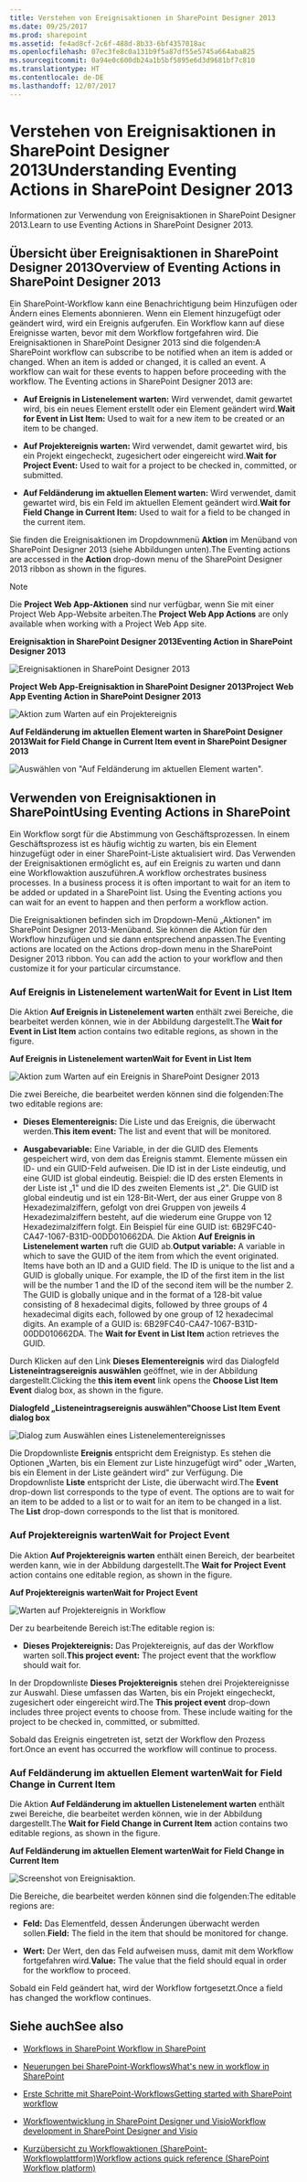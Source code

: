 ```yaml
---
title: Verstehen von Ereignisaktionen in SharePoint Designer 2013
ms.date: 09/25/2017
ms.prod: sharepoint
ms.assetid: fe4ad8cf-2c6f-488d-8b33-6bf4357018ac
ms.openlocfilehash: 07ec3fe8c0a131b9f5a87df55e5745a664aba825
ms.sourcegitcommit: 0a94e0c600db24a1b5bf5895e6d3d9681bf7c810
ms.translationtype: HT
ms.contentlocale: de-DE
ms.lasthandoff: 12/07/2017
---
```

# <a name="understanding-eventing-actions-in-sharepoint-designer-2013"></a><span data-ttu-id="7acc5-102">Verstehen von Ereignisaktionen in SharePoint Designer 2013</span><span class="sxs-lookup"><span data-stu-id="7acc5-102">Understanding Eventing Actions in SharePoint Designer 2013</span></span>
<span data-ttu-id="7acc5-103">Informationen zur Verwendung von Ereignisaktionen in SharePoint Designer 2013.</span><span class="sxs-lookup"><span data-stu-id="7acc5-103">Learn to use Eventing Actions in SharePoint Designer 2013.</span></span>
## <a name="overview-of-eventing-actions-in-sharepoint-designer-2013"></a><span data-ttu-id="7acc5-104">Übersicht über Ereignisaktionen in SharePoint Designer 2013</span><span class="sxs-lookup"><span data-stu-id="7acc5-104">Overview of Eventing Actions in SharePoint Designer 2013</span></span>
<span data-ttu-id="7acc5-105"><a name="section1"> </a></span><span class="sxs-lookup"><span data-stu-id="7acc5-105"><a name="section1"> </a></span></span>

<span data-ttu-id="7acc5-p101">Ein SharePoint-Workflow kann eine Benachrichtigung beim Hinzufügen oder Ändern eines Elements abonnieren. Wenn ein Element hinzugefügt oder geändert wird, wird ein Ereignis aufgerufen. Ein Workflow kann auf diese Ereignisse warten, bevor mit dem Workflow fortgefahren wird. Die Ereignisaktionen in SharePoint Designer 2013 sind die folgenden:</span><span class="sxs-lookup"><span data-stu-id="7acc5-p101">A SharePoint workflow can subscribe to be notified when an item is added or changed. When an item is added or changed, it is called an event. A workflow can wait for these events to happen before proceeding with the workflow. The Eventing actions in SharePoint Designer 2013 are:</span></span> 
  
    
    

- <span data-ttu-id="7acc5-110">**Auf Ereignis in Listenelement warten:** Wird verwendet, damit gewartet wird, bis ein neues Element erstellt oder ein Element geändert wird.</span><span class="sxs-lookup"><span data-stu-id="7acc5-110">**Wait for Event in List Item:** Used to wait for a new item to be created or an item to be changed.</span></span>
    
  
- <span data-ttu-id="7acc5-111">**Auf Projektereignis warten:** Wird verwendet, damit gewartet wird, bis ein Projekt eingecheckt, zugesichert oder eingereicht wird.</span><span class="sxs-lookup"><span data-stu-id="7acc5-111">**Wait for Project Event:** Used to wait for a project to be checked in, committed, or submitted.</span></span>
    
  
- <span data-ttu-id="7acc5-112">**Auf Feldänderung im aktuellen Element warten:** Wird verwendet, damit gewartet wird, bis ein Feld im aktuellen Element geändert wird.</span><span class="sxs-lookup"><span data-stu-id="7acc5-112">**Wait for Field Change in Current Item:** Used to wait for a field to be changed in the current item.</span></span>
    
  
<span data-ttu-id="7acc5-113">Sie finden die Ereignisaktionen im Dropdownmenü **Aktion** im Menüband von SharePoint Designer 2013 (siehe Abbildungen unten).</span><span class="sxs-lookup"><span data-stu-id="7acc5-113">The Eventing actions are accessed in the **Action** drop-down menu of the SharePoint Designer 2013 ribbon as shown in the figures.</span></span>
  
> [!NOTE] 
> <span data-ttu-id="7acc5-114">Die **Project Web App-Aktionen** sind nur verfügbar, wenn Sie mit einer Project Web App-Website arbeiten.</span><span class="sxs-lookup"><span data-stu-id="7acc5-114">The **Project Web App Actions** are only available when working with a Project Web App site.</span></span>
  
    
    


<span data-ttu-id="7acc5-115">**Ereignisaktion in SharePoint Designer 2013**</span><span class="sxs-lookup"><span data-stu-id="7acc5-115">**Eventing Action in SharePoint Designer 2013**</span></span>

  
    
    

  
    
    
![Ereignisaktionen in SharePoint Designer 2013](../images/SPD15-EventingActions1.png)
  
    
    

<span data-ttu-id="7acc5-117">**Project Web App-Ereignisaktion in SharePoint Designer 2013**</span><span class="sxs-lookup"><span data-stu-id="7acc5-117">**Project Web App Eventing Action in SharePoint Designer 2013**</span></span>

  
    
    

  
    
    
![Aktion zum Warten auf ein Projektereignis](../images/SPD15-EventingActions4.png)
  
    
    

<span data-ttu-id="7acc5-119">**Auf Feldänderung im aktuellen Element warten in SharePoint Designer 2013**</span><span class="sxs-lookup"><span data-stu-id="7acc5-119">**Wait for Field Change in Current Item event in SharePoint Designer 2013**</span></span>

  
    
    

  
    
    
![Auswählen von "Auf Feldänderung im aktuellen Element warten".](../images/wf15-eventingactions3.png)
  
    
    

  
    
    

  
    
    

## <a name="using-eventing-actions-in-sharepoint"></a><span data-ttu-id="7acc5-121">Verwenden von Ereignisaktionen in SharePoint</span><span class="sxs-lookup"><span data-stu-id="7acc5-121">Using Eventing Actions in SharePoint</span></span>
<span data-ttu-id="7acc5-122"><a name="section2"> </a></span><span class="sxs-lookup"><span data-stu-id="7acc5-122"><a name="section2"> </a></span></span>

<span data-ttu-id="7acc5-p102">Ein Workflow sorgt für die Abstimmung von Geschäftsprozessen. In einem Geschäftsprozess ist es häufig wichtig zu warten, bis ein Element hinzugefügt oder in einer SharePoint-Liste aktualisiert wird. Das Verwenden der Ereignisaktionen ermöglicht es, auf ein Ereignis zu warten und dann eine Workflowaktion auszuführen.</span><span class="sxs-lookup"><span data-stu-id="7acc5-p102">A workflow orchestrates business processes. In a business process it is often important to wait for an item to be added or updated in a SharePoint list. Using the Eventing actions you can wait for an event to happen and then perform a workflow action.</span></span>
  
    
    
<span data-ttu-id="7acc5-p103">Die Ereignisaktionen befinden sich im Dropdown-Menü „Aktionen" im SharePoint Designer 2013-Menüband. Sie können die Aktion für den Workflow hinzufügen und sie dann entsprechend anpassen.</span><span class="sxs-lookup"><span data-stu-id="7acc5-p103">The Eventing actions are located on the Actions drop-down menu in the SharePoint Designer 2013 ribbon. You can add the action to your workflow and then customize it for your particular circumstance.</span></span>
  
    
    

### <a name="wait-for-event-in-list-item"></a><span data-ttu-id="7acc5-128">Auf Ereignis in Listenelement warten</span><span class="sxs-lookup"><span data-stu-id="7acc5-128">Wait for Event in List Item</span></span>

<span data-ttu-id="7acc5-129">Die Aktion **Auf Ereignis in Listenelement warten** enthält zwei Bereiche, die bearbeitet werden können, wie in der Abbildung dargestellt.</span><span class="sxs-lookup"><span data-stu-id="7acc5-129">The **Wait for Event in List Item** action contains two editable regions, as shown in the figure.</span></span>
  
    
    

<span data-ttu-id="7acc5-130">**Auf Ereignis in Listenelement warten**</span><span class="sxs-lookup"><span data-stu-id="7acc5-130">**Wait for Event in List Item**</span></span>

  
    
    

  
    
    
![Aktion zum Warten auf ein Ereignis in SharePoint Designer 2013](../images/SPD15-EventingActions2.png)
  
    
    

  
    
    

  
    
    
<span data-ttu-id="7acc5-132">Die zwei Bereiche, die bearbeitet werden können sind die folgenden:</span><span class="sxs-lookup"><span data-stu-id="7acc5-132">The two editable regions are:</span></span>
  
    
    

- <span data-ttu-id="7acc5-133">**Dieses Elementereignis:** Die Liste und das Ereignis, die überwacht werden.</span><span class="sxs-lookup"><span data-stu-id="7acc5-133">**This item event:** The list and event that will be monitored.</span></span>
    
  
- <span data-ttu-id="7acc5-p104">**Ausgabevariable:** Eine Variable, in der die GUID des Elements gespeichert wird, von dem das Ereignis stammt. Elemente müssen ein ID- und ein GUID-Feld aufweisen. Die ID ist in der Liste eindeutig, und eine GUID ist global eindeutig. Beispiel: die ID des ersten Elements in der Liste ist „1" und die ID des zweiten Elements ist „2". Die GUID ist global eindeutig und ist ein 128-Bit-Wert, der aus einer Gruppe von 8 Hexadezimalziffern, gefolgt von drei Gruppen von jeweils 4 Hexadezimalziffern besteht, auf die wiederum eine Gruppe von 12 Hexadezimalziffern folgt. Ein Beispiel für eine GUID ist: 6B29FC40-CA47-1067-B31D-00DD010662DA. Die Aktion **Auf Ereignis in Listenelement warten** ruft die GUID ab.</span><span class="sxs-lookup"><span data-stu-id="7acc5-p104">**Output variable:** A variable in which to save the GUID of the item from which the event originated. Items have both an ID and a GUID field. The ID is unique to the list and a GUID is globally unique. For example, the ID of the first item in the list will be the number 1 and the ID of the second item will be the number 2. The GUID is globally unique and in the format of a 128-bit value consisting of 8 hexadecimal digits, followed by three groups of 4 hexadecimal digits each, followed by one group of 12 hexadecimal digits. An example of a GUID is: 6B29FC40-CA47-1067-B31D-00DD010662DA. The **Wait for Event in List Item** action retrieves the GUID.</span></span>
    
  
<span data-ttu-id="7acc5-141">Durch Klicken auf den Link **Dieses Elementereignis** wird das Dialogfeld **Listeneintragsereignis auswählen** geöffnet, wie in der Abbildung dargestellt.</span><span class="sxs-lookup"><span data-stu-id="7acc5-141">Clicking the **this item event** link opens the **Choose List Item Event** dialog box, as shown in the figure.</span></span>
  
    
    

<span data-ttu-id="7acc5-142">**Dialogfeld „Listeneintragsereignis auswählen"**</span><span class="sxs-lookup"><span data-stu-id="7acc5-142">**Choose List Item Event dialog box**</span></span>

  
    
    

  
    
    
![Dialog zum Auswählen eines Listenelementereignisses](../images/SPD15-EventingActions3.jpg)
  
    
    

  
    
    

  
    
    
<span data-ttu-id="7acc5-p105">Die Dropdownliste **Ereignis** entspricht dem Ereignistyp. Es stehen die Optionen „Warten, bis ein Element zur Liste hinzugefügt wird" oder „Warten, bis ein Element in der Liste geändert wird" zur Verfügung. Die Dropdownliste **Liste** entspricht der Liste, die überwacht wird.</span><span class="sxs-lookup"><span data-stu-id="7acc5-p105">The **Event** drop-down list corresponds to the type of event. The options are to wait for an item to be added to a list or to wait for an item to be changed in a list. The **List** drop-down corresponds to the list that is monitored.</span></span>
  
    
    

### <a name="wait-for-project-event"></a><span data-ttu-id="7acc5-147">Auf Projektereignis warten</span><span class="sxs-lookup"><span data-stu-id="7acc5-147">Wait for Project Event</span></span>

<span data-ttu-id="7acc5-148">Die Aktion **Auf Projektereignis warten** enthält einen Bereich, der bearbeitet werden kann, wie in der Abbildung dargestellt.</span><span class="sxs-lookup"><span data-stu-id="7acc5-148">The **Wait for Project Event** action contains one editable region, as shown in the figure.</span></span>
  
    
    

<span data-ttu-id="7acc5-149">**Auf Projektereignis warten**</span><span class="sxs-lookup"><span data-stu-id="7acc5-149">**Wait for Project Event**</span></span>

  
    
    

  
    
    
![Warten auf Projektereignis in Workflow](../images/SPD15-EventingActions5.png)
  
    
    

  
    
    

  
    
    
<span data-ttu-id="7acc5-151">Der zu bearbeitende Bereich ist:</span><span class="sxs-lookup"><span data-stu-id="7acc5-151">The editable region is:</span></span>
  
    
    

- <span data-ttu-id="7acc5-152">**Dieses Projektereignis:** Das Projektereignis, auf das der Workflow warten soll.</span><span class="sxs-lookup"><span data-stu-id="7acc5-152">**This project event:** The project event that the workflow should wait for.</span></span>
    
  
<span data-ttu-id="7acc5-p106">In der Dropdownliste **Dieses Projektereignis** stehen drei Projektereignisse zur Auswahl. Diese umfassen das Warten, bis ein Projekt eingecheckt, zugesichert oder eingereicht wird.</span><span class="sxs-lookup"><span data-stu-id="7acc5-p106">The **This project event** drop-down includes three project events to choose from. These include waiting for the project to be checked in, committed, or submitted.</span></span>
  
    
    
<span data-ttu-id="7acc5-155">Sobald das Ereignis eingetreten ist, setzt der Workflow den Prozess fort.</span><span class="sxs-lookup"><span data-stu-id="7acc5-155">Once an event has occurred the workflow will continue to process.</span></span>
  
    
    

### <a name="wait-for-field-change-in-current-item"></a><span data-ttu-id="7acc5-156">Auf Feldänderung im aktuellen Element warten</span><span class="sxs-lookup"><span data-stu-id="7acc5-156">Wait for Field Change in Current Item</span></span>

<span data-ttu-id="7acc5-157">Die Aktion **Auf Feldänderung im aktuellen Listenelement warten** enthält zwei Bereiche, die bearbeitet werden können, wie in der Abbildung dargestellt.</span><span class="sxs-lookup"><span data-stu-id="7acc5-157">The **Wait for Field Change in Current Item** action contains two editable regions, as shown in the figure.</span></span>
  
    
    

<span data-ttu-id="7acc5-158">**Auf Feldänderung im aktuellen Element warten**</span><span class="sxs-lookup"><span data-stu-id="7acc5-158">**Wait for Field Change in Current Item**</span></span>

  
    
    

  
    
    
![Screenshot von Ereignisaktion.](../images/wf15-eventingactions4.png)
  
    
    

  
    
    

  
    
    
<span data-ttu-id="7acc5-160">Die Bereiche, die bearbeitet werden können sind die folgenden:</span><span class="sxs-lookup"><span data-stu-id="7acc5-160">The editable regions are:</span></span>
  
    
    

- <span data-ttu-id="7acc5-161">**Feld:** Das Elementfeld, dessen Änderungen überwacht werden sollen.</span><span class="sxs-lookup"><span data-stu-id="7acc5-161">**Field:** The field in the item that should be monitored for change.</span></span>
    
  
- <span data-ttu-id="7acc5-162">**Wert:** Der Wert, den das Feld aufweisen muss, damit mit dem Workflow fortgefahren wird.</span><span class="sxs-lookup"><span data-stu-id="7acc5-162">**Value:** The value that the field should equal in order for the workflow to proceed.</span></span>
    
  
<span data-ttu-id="7acc5-163">Sobald ein Feld geändert hat, wird der Workflow fortgesetzt.</span><span class="sxs-lookup"><span data-stu-id="7acc5-163">Once a field has changed the workflow continues.</span></span>
  
    
    

## <a name="see-also"></a><span data-ttu-id="7acc5-164">Siehe auch</span><span class="sxs-lookup"><span data-stu-id="7acc5-164">See also</span></span>
<span data-ttu-id="7acc5-165"><a name="bk_addresources"> </a></span><span class="sxs-lookup"><span data-stu-id="7acc5-165"><a name="bk_addresources"> </a></span></span>


-  <span data-ttu-id="7acc5-166">[Workflows in SharePoint ]((http://technet.microsoft.com/de-DE/sharepoint/jj556245.aspx))</span><span class="sxs-lookup"><span data-stu-id="7acc5-166">[Workflow in SharePoint ]((http://technet.microsoft.com/de-DE/sharepoint/jj556245.aspx))</span></span>
    
  
-  <span data-ttu-id="7acc5-167">[Neuerungen bei SharePoint-Workflows]((http://msdn.microsoft.com/library/6ab8a28b-fa2f-4530-8b55-a7f663bf15ea.aspx))</span><span class="sxs-lookup"><span data-stu-id="7acc5-167">[What's new in workflow in SharePoint]((http://msdn.microsoft.com/library/6ab8a28b-fa2f-4530-8b55-a7f663bf15ea.aspx))</span></span>
    
  
-  <span data-ttu-id="7acc5-168">[Erste Schritte mit SharePoint-Workflows]((http://msdn.microsoft.com/library/cc73be76-a329-449f-90ab-86822b1c2ee8.aspx))</span><span class="sxs-lookup"><span data-stu-id="7acc5-168">[Getting started with SharePoint workflow]((http://msdn.microsoft.com/library/cc73be76-a329-449f-90ab-86822b1c2ee8.aspx))</span></span>
    
  
-  [<span data-ttu-id="7acc5-169">Workflowentwicklung in SharePoint Designer und Visio</span><span class="sxs-lookup"><span data-stu-id="7acc5-169">Workflow development in SharePoint Designer and Visio</span></span>](workflow-development-in-sharepoint-designer-and-visio.md)
    
  
-  [<span data-ttu-id="7acc5-170">Kurzübersicht zu Workflowaktionen (SharePoint-Workflowplattform)</span><span class="sxs-lookup"><span data-stu-id="7acc5-170">Workflow actions quick reference (SharePoint Workflow platform)</span></span>](workflow-actions-quick-reference-sharepoint-workflow-platform.md)
    
  

  
    
    

